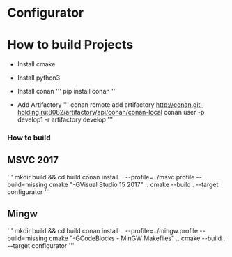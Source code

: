 # Configurator

# How to build Projects
* Install cmake
* Install python3
* Install conan
'''
pip install conan
'''

* Add Artifactory 
'''
    conan remote add artifactory http://conan.git-holding.ru:8082/artifactory/api/conan/conan-local
    conan user -p develop1 -r artifactory develop
'''

### How to build
## MSVC 2017
'''
    mkdir build && cd build
    conan install .. --profile=../msvc.profile --build=missing
    cmake "-GVisual Studio 15 2017" ..
    cmake --build . --target configurator
'''
## Mingw
'''
    mkdir build && cd build
    conan install .. --profile=../mingw.profile --build=missing
    cmake "-GCodeBlocks - MinGW Makefiles" ..
    cmake --build . --target configurator
'''
